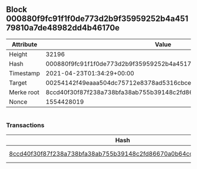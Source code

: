## Block 000880f9fc91f1f0de773d2b9f35959252b4a45179810a7de48982dd4b46170e

Attribute | Value
--- | ---
Height | 32196
Hash | 000880f9fc91f1f0de773d2b9f35959252b4a45179810a7de48982dd4b46170e
Timestamp | 2021-04-23T01:34:29+00:00
Target | 00254142f49eaaa504dc75712e8378ad5316cbcead634704b3734b6271167cc4
Merke root | 8ccd40f30f87f238a738bfa38ab755b39148c2fd86670a0b64ccc033a0c2a8b9
Nonce | 1554428019

```

```

### Transactions

Hash | Amount
--- | ---
[8ccd40f30f87f238a738bfa38ab755b39148c2fd86670a0b64ccc033a0c2a8b9](8ccd40f30f87f238a738bfa38ab755b39148c2fd86670a0b64ccc033a0c2a8b9.md) | 10.00000000 SKEPTI 

